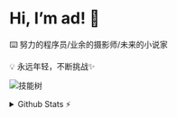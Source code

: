 # Hi, I’m ad! 👋
⌨️ 努力的程序员/业余的摄影师/未来的小说家

💡 永远年轻，不断挑战✨

<img src="https://skillicons.dev/icons?i=python,java,dart,html,css,js,spring,ts,vue,vite,pinia,jquery,flutter,nodejs,maven,mysql,redis" loading=lazy alt=技能树><br/>

<details>
  <summary>Github Stats ⚡</summary>
  
  <a href="#">![Github stats](https://github-readme-stats.vercel.app/api?username=2585570153&theme=blueberry&count_private=true&hide_border=true&line_height=20)</a>
  <a href="#">![Top Langs](https://github-readme-stats.vercel.app/api/top-langs/?username=2585570153&layout=compact&theme=blueberry&count_private=true&hide_border=true)</a>
</details>
